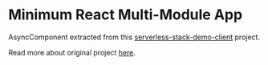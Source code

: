 Minimum React Multi-Module App
==============================

AsyncComponent extracted from this [serverless-stack-demo-client](https://github.com/AnomalyInnovations/serverless-stack-demo-client) project.

Read more about original project [here](http://serverless-stack.com/chapters/code-splitting-in-create-react-app.html).